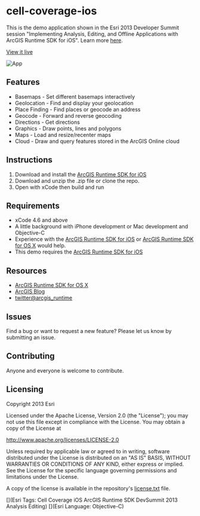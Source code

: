 
# cell-coverage-ios

This is the demo application shown in the Esri 2013 Developer Summit session "Implementing Analysis, Editing, and Offline Applications with ArcGIS Runtime SDK for iOS".  Learn more [here](http://resources.arcgis.com/en/home/).

[View it live](http://esri.github.com/quickstart-map-js/index.html)

![App](https://raw.github.com/Esri/quickstart-map-js/master/quickstart-map-js.png)

## Features
* Basemaps - Set different basemaps interactively
* Geolocation - Find and display your geolocation
* Place Finding - Find places or geocode an address
* Geocode - Forward and reverse geocoding
* Directions - Get directions
* Graphics - Draw points, lines and polygons
* Maps - Load and resize/recenter maps
* Cloud - Draw and query features stored in the ArcGIS Online cloud

## Instructions

1. Download and install the [ArcGIS Runtime SDK for iOS](http://developers.arcgis.com/en/ios/)
2. Download and unzip the .zip file or clone the repo.
3. Open with xCode then build and run

## Requirements

* xCode 4.6 and above
* A little background with iPhone development or Mac development and Objective-C
* Experience with the [ArcGIS Runtime SDK for iOS](http://developers.arcgis.com/en/ios/) or [ArcGIS Runtime SDK for OS X](http://developers.arcgis.com/en/os-x/) would help.
* This demo requires the [ArcGIS Runtime SDK for iOS](http://developers.arcgis.com/en/ios/)

## Resources

* [ArcGIS Runtime SDK for OS X](http://developers.arcgis.com/en/os-x/)
* [ArcGIS Blog](http://blogs.esri.com/esri/arcgis/)
* [twitter@arcgis_runtime](http://twitter.com/arcgis_runtime)

## Issues

Find a bug or want to request a new feature?  Please let us know by submitting an issue.

## Contributing

Anyone and everyone is welcome to contribute. 

## Licensing
Copyright 2013 Esri

Licensed under the Apache License, Version 2.0 (the "License");
you may not use this file except in compliance with the License.
You may obtain a copy of the License at

   http://www.apache.org/licenses/LICENSE-2.0

Unless required by applicable law or agreed to in writing, software
distributed under the License is distributed on an "AS IS" BASIS,
WITHOUT WARRANTIES OR CONDITIONS OF ANY KIND, either express or implied.
See the License for the specific language governing permissions and
limitations under the License.

A copy of the license is available in the repository's [license.txt]( https://raw.github.com/Esri/cell-coverage-ios/master/license.txt) file.

[](Esri Tags: Cell Coverage iOS ArcGIS Runtime SDK DevSummit 2013 Analysis Editing)
[](Esri Language: Objective-C)